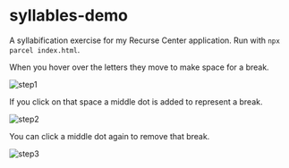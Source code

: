 # syllables-demo

A syllabification exercise for my Recurse Center application. Run with `npx parcel index.html`.

When you hover over the letters they move to make space for a break.

![step1](https://user-images.githubusercontent.com/210225/204456703-40f3bb57-4bd8-4b7b-b14a-9d9174887ba9.png)

If you click on that space a middle dot is added to represent a break.

![step2](https://user-images.githubusercontent.com/210225/204456714-654c8071-b043-4a15-bf68-43703b1f5e29.png)

You can click a middle dot again to remove that break.

![step3](https://user-images.githubusercontent.com/210225/204456721-aa4e6762-de33-48b5-9f32-5f960c699187.png)
